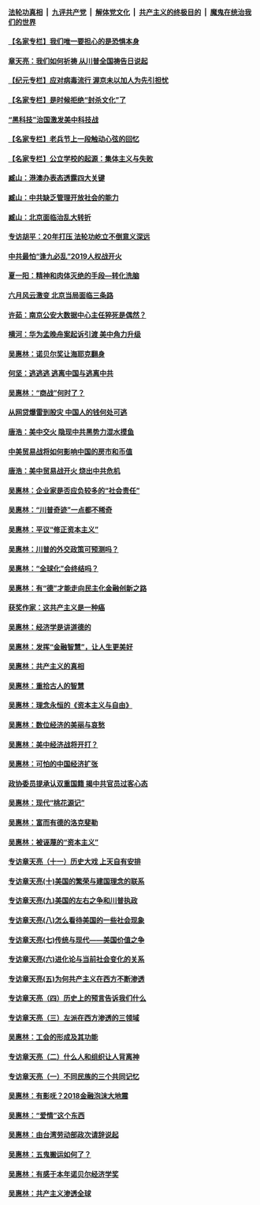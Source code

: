 

####  [法轮功真相](../../../../basic/blob/master/README.md?t=05030630) &nbsp;|&nbsp; [九评共产党](../../../../9ping.md/blob/master/README.md?t=05030630) &nbsp;|&nbsp; [解体党文化](../../../../jtdwh.md/blob/master/README.md?t=05030630)  &nbsp;|&nbsp; [共产主义的终极目的](../../../../gczydzjmd.md/blob/master/README.md?t=05030630) &nbsp;|&nbsp; [魔鬼在统治我们的世界](../../../../mgztzwmdsj.md/blob/master/README.md?t=05030630) 

#### [【名家专栏】我们唯一要担心的是恐惧本身](../pages/nsc423/n12073492.md?t=05030630) 

#### [章天亮：我们如何祈祷 从川普全国祷告日说起](../pages/nsc423/n11944627.md?t=05030630) 

#### [【纪元专栏】应对病毒流行 渥京未以加人为先引担忧](../pages/nsc423/n11875714.md?t=05030630) 

#### [【名家专栏】是时候拒绝“封杀文化”了](../pages/nsc423/n11814093.md?t=05030630) 

#### [“黑科技”治国激发美中科技战](../pages/nsc423/n11638056.md?t=05030630) 

#### [【名家专栏】老兵节上一段触动心弦的回忆](../pages/nsc423/n11646016.md?t=05030630) 

#### [【名家专栏】公立学校的起源：集体主义与失败](../pages/nsc423/n11601833.md?t=05030630) 

#### [臧山：港澳办表态透露四大关键](../pages/nsc423/n11421628.md?t=05030630) 

#### [臧山：中共缺乏管理开放社会的能力](../pages/nsc423/n11407457.md?t=05030630) 

#### [臧山：北京面临治乱大转折](../pages/nsc423/n11406895.md?t=05030630) 

#### [专访胡平：20年打压 法轮功屹立不倒意义深远](../pages/nsc423/n11398800.md?t=05030630) 

#### [中共最怕“逢九必乱”2019人权战开火](../pages/nsc423/n11385248.md?t=05030630) 

#### [夏一阳：精神和肉体灭绝的手段—转化洗脑](../pages/nsc423/n11368250.md?t=05030630) 

#### [六月风云激变 北京当局面临三条路](../pages/nsc423/n11313668.md?t=05030630) 

#### [许茹：南京公安大数据中心主任猝死是偶然？](../pages/nsc423/n11064744.md?t=05030630) 

#### [横河：华为孟晚舟案起诉引渡 美中角力升级](../pages/nsc423/n11027230.md?t=05030630) 

#### [吴惠林：诺贝尔奖让海耶克翻身](../pages/nsc423/n10890049.md?t=05030630) 

#### [何坚：逃逃逃 逃离中国与逃离中共](../pages/nsc423/n10592891.md?t=05030630) 

#### [吴惠林：“商战”何时了？](../pages/nsc423/n10573558.md?t=05030630) 

#### [从网贷爆雷到股灾 中国人的钱何处可逃](../pages/nsc423/n10572800.md?t=05030630) 

#### [唐浩：美中交火 隐现中共黑势力混水摸鱼](../pages/nsc423/n10544040.md?t=05030630) 

#### [中美贸易战将如何影响中国的房市和币值](../pages/nsc423/n10543697.md?t=05030630) 

#### [唐浩：美中贸易战开火 烧出中共危机](../pages/nsc423/n10540126.md?t=05030630) 

#### [吴惠林：企业家是否应负较多的“社会责任”](../pages/nsc423/n10535022.md?t=05030630) 

#### [吴惠林：“川普奇迹”一点都不稀奇](../pages/nsc423/n10512808.md?t=05030630) 

#### [吴惠林：平议“修正资本主义”](../pages/nsc423/n10495724.md?t=05030630) 

#### [吴惠林：川普的外交政策可预测吗？](../pages/nsc423/n10462387.md?t=05030630) 

#### [吴惠林：“全球化”会终结吗？](../pages/nsc423/n10452838.md?t=05030630) 

#### [吴惠林：有“德”才能走向民主化金融创新之路](../pages/nsc423/n10432292.md?t=05030630) 

#### [获奖作家：这共产主义是一种癌](../pages/nsc423/n10431541.md?t=05030630) 

#### [吴惠林：经济学是讲道德的](../pages/nsc423/n10398014.md?t=05030630) 

#### [吴惠林：发挥“金融智慧”，让人生更美好](../pages/nsc423/n10375019.md?t=05030630) 

#### [吴惠林：共产主义的真相](../pages/nsc423/n10351394.md?t=05030630) 

#### [吴惠林：重拾古人的智慧](../pages/nsc423/n10337691.md?t=05030630) 

#### [吴惠林：理念永恒的《资本主义与自由》](../pages/nsc423/n10316274.md?t=05030630) 

#### [吴惠林：数位经济的美丽与哀愁](../pages/nsc423/n10292946.md?t=05030630) 

#### [吴惠林：美中经济战将开打？](../pages/nsc423/n10258825.md?t=05030630) 

#### [吴惠林：可怕的中国经济扩张](../pages/nsc423/n10219147.md?t=05030630) 

#### [政协委员提承认双重国籍 揭中共官员过客心态](../pages/nsc423/n10208809.md?t=05030630) 

#### [吴惠林：现代“桃花源记”](../pages/nsc423/n10185234.md?t=05030630) 

#### [吴惠林：富而有德的洛克斐勒](../pages/nsc423/n10142264.md?t=05030630) 

#### [吴惠林：被诬蔑的“资本主义”](../pages/nsc423/n10124816.md?t=05030630) 

#### [专访章天亮（十一）历史大戏 上天自有安排](../pages/nsc423/n10094905.md?t=05030630) 

#### [专访章天亮(十)美国的繁荣与建国理念的联系](../pages/nsc423/n10094899.md?t=05030630) 

#### [专访章天亮(九)美国的左右之争和川普执政](../pages/nsc423/n10094889.md?t=05030630) 

#### [专访章天亮(八)怎么看待美国的一些社会现象](../pages/nsc423/n10094857.md?t=05030630) 

#### [专访章天亮(七)传统与现代——美国价值之争](../pages/nsc423/n10093140.md?t=05030630) 

#### [专访章天亮(六)进化论与当前社会变化的关系](../pages/nsc423/n10092036.md?t=05030630) 

#### [专访章天亮(五)为何共产主义在西方不断渗透](../pages/nsc423/n10083620.md?t=05030630) 

#### [专访章天亮（四）历史上的预言告诉我们什么](../pages/nsc423/n10083606.md?t=05030630) 

#### [专访章天亮（三）左派在西方渗透的三领域](../pages/nsc423/n10081115.md?t=05030630) 

#### [吴惠林：工会的形成及其功能](../pages/nsc423/n10080633.md?t=05030630) 

#### [专访章天亮（二）什么人和组织让人背离神](../pages/nsc423/n10076637.md?t=05030630) 

#### [专访章天亮（一）不同民族的三个共同记忆](../pages/nsc423/n10074188.md?t=05030630) 

#### [吴惠林：有影呒？2018金融泡沫大地震](../pages/nsc423/n10040534.md?t=05030630) 

#### [吴惠林：“爱情”这个东西](../pages/nsc423/n10019423.md?t=05030630) 

#### [吴惠林：由台湾劳动部政次请辞说起](../pages/nsc423/n9979679.md?t=05030630) 

#### [吴惠林：五鬼搬运如何了？](../pages/nsc423/n9925338.md?t=05030630) 

#### [吴惠林：有感于本年诺贝尔经济学奖](../pages/nsc423/n9871883.md?t=05030630) 

#### [吴惠林：共产主义渗透全球](../pages/nsc423/n9812748.md?t=05030630) 

